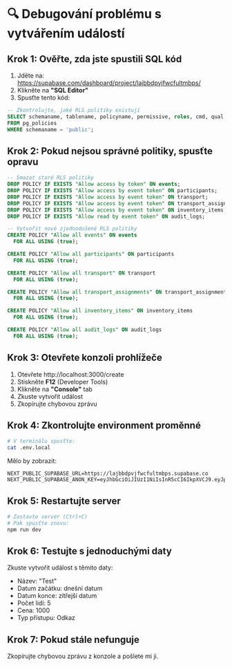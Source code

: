 # 🔍 Debugování problému s vytvářením událostí

## Krok 1: Ověřte, zda jste spustili SQL kód
1. Jděte na: https://supabase.com/dashboard/project/lajbbdpvjfwcfultmbps/
2. Klikněte na **"SQL Editor"**
3. Spusťte tento kód:

```sql
-- Zkontrolujte, jaké RLS politiky existují
SELECT schemaname, tablename, policyname, permissive, roles, cmd, qual 
FROM pg_policies 
WHERE schemaname = 'public';
```

## Krok 2: Pokud nejsou správné politiky, spusťte opravu
```sql
-- Smazat staré RLS politiky
DROP POLICY IF EXISTS "Allow access by token" ON events;
DROP POLICY IF EXISTS "Allow access by event token" ON participants;
DROP POLICY IF EXISTS "Allow access by event token" ON transport;
DROP POLICY IF EXISTS "Allow access by event token" ON transport_assignments;
DROP POLICY IF EXISTS "Allow access by event token" ON inventory_items;
DROP POLICY IF EXISTS "Allow read by event token" ON audit_logs;

-- Vytvořit nové zjednodušené RLS politiky
CREATE POLICY "Allow all events" ON events
  FOR ALL USING (true);

CREATE POLICY "Allow all participants" ON participants
  FOR ALL USING (true);

CREATE POLICY "Allow all transport" ON transport
  FOR ALL USING (true);

CREATE POLICY "Allow all transport_assignments" ON transport_assignments
  FOR ALL USING (true);

CREATE POLICY "Allow all inventory_items" ON inventory_items
  FOR ALL USING (true);

CREATE POLICY "Allow all audit_logs" ON audit_logs
  FOR ALL USING (true);
```

## Krok 3: Otevřete konzoli prohlížeče
1. Otevřete http://localhost:3000/create
2. Stiskněte **F12** (Developer Tools)
3. Klikněte na **"Console"** tab
4. Zkuste vytvořit událost
5. Zkopírujte chybovou zprávu

## Krok 4: Zkontrolujte environment proměnné
```bash
# V terminálu spusťte:
cat .env.local
```

Mělo by zobrazit:
```
NEXT_PUBLIC_SUPABASE_URL=https://lajbbdpvjfwcfultmbps.supabase.co
NEXT_PUBLIC_SUPABASE_ANON_KEY=eyJhbGciOiJIUzI1NiIsInR5cCI6IkpXVCJ9.eyJpc3MiOiJzdXBhYmFzZSIsInJlZiI6ImxhamJiZHB2amZ3Y2Z1bHRtYnBzIiwicm9sZSI6ImFub24iLCJpYXQiOjE3NTMzODYwMjgsImV4cCI6MjA2ODk2MjAyOH0.J4VHPj_RRQDLR2aTWtEusHY6KowhCCyBIoyxmtIGyR8
```

## Krok 5: Restartujte server
```bash
# Zastavte server (Ctrl+C)
# Pak spusťte znovu:
npm run dev
```

## Krok 6: Testujte s jednoduchými daty
Zkuste vytvořit událost s těmito daty:
- Název: "Test"
- Datum začátku: dnešní datum
- Datum konce: zítřejší datum
- Počet lidí: 5
- Cena: 1000
- Typ přístupu: Odkaz

## Krok 7: Pokud stále nefunguje
Zkopírujte chybovou zprávu z konzole a pošlete mi ji. 